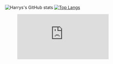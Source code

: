 ![Harrys's GitHub stats](https://github-readme-stats.vercel.app/api?username=MajesticString&show_icons=true&theme=onedark)
[![Top Langs](https://github-readme-stats.vercel.app/api/top-langs/?username=MajesticString&theme=onedark&show_icons=true&exclude_repo=Old-Projects)](https://github.com/anuraghazra/github-readme-stats)
<figure><embed src="https://wakatime.com/share/@5d7a86b1-e8e4-45f2-ba3e-478b59c1050e/4e88ec53-2204-4522-8350-ea481fc71fe6.svg"></embed></figure>

